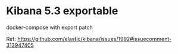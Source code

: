 # Kibana 5.3 exportable

docker-compose with export patch

Ref: https://github.com/elastic/kibana/issues/1992#issuecomment-313947405
